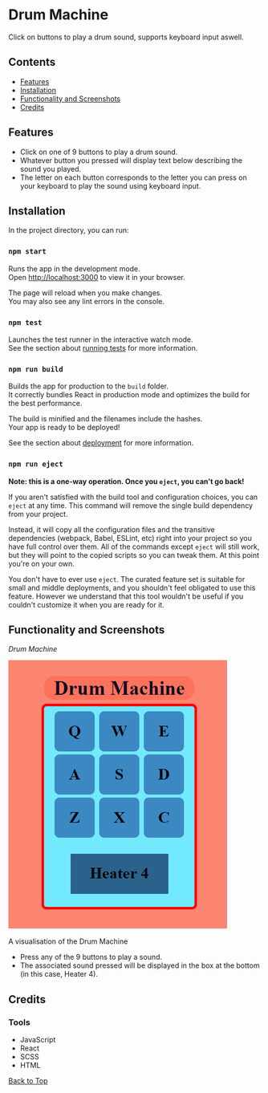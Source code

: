 # Drum Machine

Click on buttons to play a drum sound, supports keyboard input aswell.

## Contents

- [Features](#features)
- [Installation](#installation)
- [Functionality and Screenshots](#functionality-and-screenshots)
- [Credits](#credits)

## Features

- Click on one of 9 buttons to play a drum sound.
- Whatever button you pressed will display text below describing the sound you played.
- The letter on each button corresponds to the letter you can press on your keyboard to play the sound using keyboard input.

## Installation

In the project directory, you can run:

### `npm start`

Runs the app in the development mode.\
Open [http://localhost:3000](http://localhost:3000) to view it in your browser.

The page will reload when you make changes.\
You may also see any lint errors in the console.

### `npm test`

Launches the test runner in the interactive watch mode.\
See the section about [running tests](https://facebook.github.io/create-react-app/docs/running-tests) for more information.

### `npm run build`

Builds the app for production to the `build` folder.\
It correctly bundles React in production mode and optimizes the build for the best performance.

The build is minified and the filenames include the hashes.\
Your app is ready to be deployed!

See the section about [deployment](https://facebook.github.io/create-react-app/docs/deployment) for more information.

### `npm run eject`

**Note: this is a one-way operation. Once you `eject`, you can't go back!**

If you aren't satisfied with the build tool and configuration choices, you can `eject` at any time. This command will remove the single build dependency from your project.

Instead, it will copy all the configuration files and the transitive dependencies (webpack, Babel, ESLint, etc) right into your project so you have full control over them. All of the commands except `eject` will still work, but they will point to the copied scripts so you can tweak them. At this point you're on your own.

You don't have to ever use `eject`. The curated feature set is suitable for small and middle deployments, and you shouldn't feel obligated to use this feature. However we understand that this tool wouldn't be useful if you couldn't customize it when you are ready for it.

## Functionality and Screenshots

*Drum Machine*

![drum machine](./docs/readme/drumMachinePicture.png)

A visualisation of the Drum Machine
- Press any of the 9 buttons to play a sound.
- The associated sound pressed will be displayed in the box at the bottom (in this case, Heater 4).

## Credits

### Tools

- JavaScript
- React
- SCSS
- HTML

[Back to Top](#contents)
